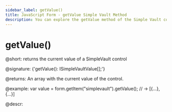 ```yaml
---
sidebar_label: getValue()
title: JavaScript Form - getValue Simple Vault Method 
description: You can explore the getValue method of the Simple Vault control of Form in the documentation of the DHTMLX JavaScript UI library. Browse developer guides and API reference, try out code examples and live demos, and download a free 30-day evaluation version of DHTMLX Suite 7.
---
```


# getValue()

@short: returns the current value of a SimpleVault control

@signature: {'getValue(): ISimpleVaultValue[];'}

@returns:
An array with the current value of the control.

@example:
var value = form.getItem("simplevault").getValue();
// -> [{...}, {...}]

@descr:
